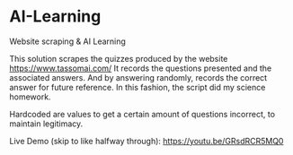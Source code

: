 # AI-Learning
Website scraping &amp; AI Learning

This solution scrapes the quizzes produced by the website https://www.tassomai.com/
It records the questions presented and the associated answers. And by answering randomly, records the correct answer for future reference.
In this fashion, the script did my science homework.

Hardcoded are values to get a certain amount of questions incorrect, to maintain legitimacy.

Live Demo (skip to like halfway through): https://youtu.be/GRsdRCR5MQ0
